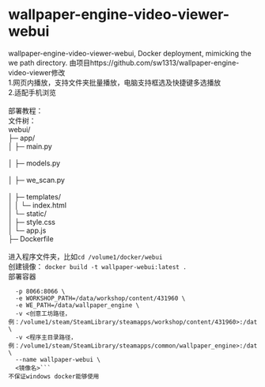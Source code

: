 # wallpaper-engine-video-viewer-webui
wallpaper-engine-video-viewer-webui, Docker deployment, mimicking the we path directory.
由项目https://github.com/sw1313/wallpaper-engine-video-viewer修改</br>
1.网页内播放，支持文件夹批量播放，电脑支持框选及快捷键多选播放</br>
2.适配手机浏览</br>
</br>
部署教程：</br>
文件树：</br>
webui/</br>
├─ app/</br>
│  ├─ main.py</br>                
│  ├─ models.py</br>            
│  ├─ we_scan.py</br>          
│  ├─ templates/</br>
│  │  └─ index.html</br>
│  └─ static/</br>
│     ├─ style.css</br>
│     └─ app.js</br>
├─ Dockerfile</br>
</br>
进入程序文件夹，比如`cd /volume1/docker/webui`</br>
创建镜像： `docker build -t wallpaper-webui:latest .`</br>
部署容器</br>
```docker run -d -it \
  -p 8066:8066 \
  -e WORKSHOP_PATH=/data/workshop/content/431960 \
  -e WE_PATH=/data/wallpaper_engine \
  -v <创意工坊路径，例：/volume1/steam/SteamLibrary/steamapps/workshop/content/431960>:/data/workshop/content/431960 \
  -v <程序主目录路径，例：/volume1/steam/SteamLibrary/steamapps/common/wallpaper_engine>:/data/wallpaper_engine:ro \
  --name wallpaper-webui \
  <镜像名>```
不保证windows docker能够使用
